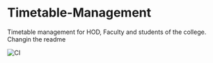 # Timetable-Management
Timetable management for HOD, Faculty and students of the college.
Changin the readme

![CI](https://github.com/Shravya18032/Timetable-Management/actions/workflows/ci.yml/badge.svg)